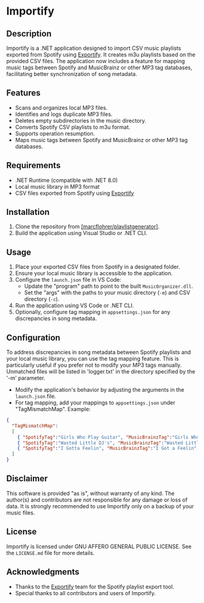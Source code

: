 # Importify

## Description

Importify is a .NET application designed to import CSV music playlists exported from Spotify using [Exportify](https://exportify.net/). It creates m3u playlists based on the provided CSV files. The application now includes a feature for mapping music tags between Spotify and MusicBrainz or other MP3 tag databases, facilitating better synchronization of song metadata.

## Features

- Scans and organizes local MP3 files.
- Identifies and logs duplicate MP3 files.
- Deletes empty subdirectories in the music directory.
- Converts Spotify CSV playlists to m3u format.
- Supports operation resumption.
- Maps music tags between Spotify and MusicBrainz or other MP3 tag databases.

## Requirements

- .NET Runtime (compatible with .NET 8.0)
- Local music library in MP3 format
- CSV files exported from Spotify using [Exportify](https://exportify.net/)

## Installation

1. Clone the repository from [[marcflohrer/playlistgenerator]](https://github.com/marcflohrer/playlistgenerator).
2. Build the application using Visual Studio or .NET CLI.

## Usage

1. Place your exported CSV files from Spotify in a designated folder.
2. Ensure your local music library is accessible to the application.
3. Configure the `launch.json` file in VS Code:
   - Update the "program" path to point to the built `MusicOrganizer.dll`.
   - Set the "args" with the paths to your music directory (`-m`) and CSV directory (`-c`).
4. Run the application using VS Code or .NET CLI.
5. Optionally, configure tag mapping in `appsettings.json` for any discrepancies in song metadata.

## Configuration

To address discrepancies in song metadata between Spotify playlists and your local music library, you can use the tag mapping feature. This is particularly useful if you prefer not to modify your MP3 tags manually. Unmatched files will be listed in 'logger.txt' in the directory specified by the '-m' parameter.

- Modify the application's behavior by adjusting the arguments in the `launch.json` file.
- For tag mapping, add your mappings to `appsettings.json` under "TagMismatchMap". Example:

```json
{
  "TagMismatchMap":
  [
    { "SpotifyTag":"Girls Who Play Guitar", "MusicBrainzTag":"Girls Who Play Guitars" },
    { "SpotifyTag":"Wasted Little DJ's", "MusicBrainzTag":"Wasted Little DJs" },
    { "SpotifyTag":"I Gotta Feelin", "MusicBrainzTag":"I Got a Feelin" }
  ]
}
```

## Disclaimer

This software is provided "as is", without warranty of any kind. The author(s) and contributors are not responsible for any damage or loss of data. It is strongly recommended to use Importify only on a backup of your music files.

## License

Importify is licensed under GNU AFFERO GENERAL PUBLIC LICENSE. See the `LICENSE.md` file for more details.

## Acknowledgments

- Thanks to the [Exportify](https://exportify.net/) team for the Spotify playlist export tool.
- Special thanks to all contributors and users of Importify.

